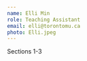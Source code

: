 ```yaml
---
name: Elli Min
role: Teaching Assistant
email: elli@torontomu.ca
photo: Elli.jpeg
---
```


Sections 1-3
